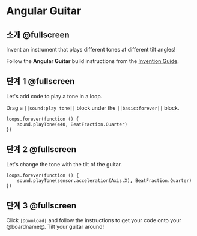 # Angular Guitar

## 소개 @fullscreen

Invent an instrument that plays different tones at different tilt angles!

Follow the **Angular Guitar** build instructions from the [Invention Guide](https://github.com/SeeedDocument/Bazzar_Attachment/raw/master/110060822/res/Grove%20Zero%20STEM%20Starter%20Kit%20Invention%20Guidance.pdf).

## 단계 1 @fullscreen

Let's add code to play a tone in a loop.

Drag a `||sound:play tone||` block under the `||basic:forever||` block.

```blocks
loops.forever(function () {
    sound.playTone(440, BeatFraction.Quarter)
})
```

## 단계 2 @fullscreen

Let's change the tone with the tilt of the guitar.

```blocks
loops.forever(function () {
    sound.playTone(sensor.acceleration(Axis.X), BeatFraction.Quarter)
})
```

## 단계 3 @fullscreen

Click `|Download|` and follow the instructions to get your code onto your @boardname@. Tilt your guitar around!